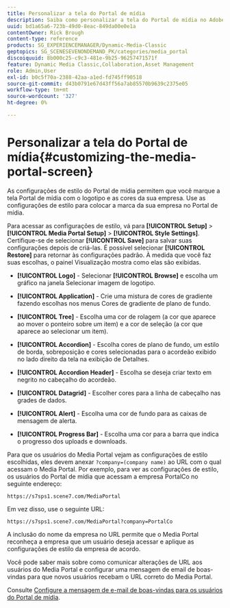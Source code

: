 ```yaml
---
title: Personalizar a tela do Portal de mídia
description: Saiba como personalizar a tela do Portal de mídia no Adobe Dynamic Media Classic.
uuid: bd1a65a6-723b-49d0-8eac-849da00e0e1a
contentOwner: Rick Brough
content-type: reference
products: SG_EXPERIENCEMANAGER/Dynamic-Media-Classic
geptopics: SG_SCENESEVENONDEMAND_PK/categories/media_portal
discoiquuid: 8b000c25-c9c3-481e-9b25-96257471571f
feature: Dynamic Media Classic,Collaboration,Asset Management
role: Admin,User
exl-id: b0c5f70a-2388-42aa-a1ed-fd745ff90518
source-git-commit: d43b0791e67d43ff56a7ab85570b9639c2375e05
workflow-type: tm+mt
source-wordcount: '327'
ht-degree: 0%

---
```


# Personalizar a tela do Portal de mídia{#customizing-the-media-portal-screen}

As configurações de estilo do Portal de mídia permitem que você marque a tela Portal de mídia com o logotipo e as cores da sua empresa. Use as configurações de estilo para colocar a marca da sua empresa no Portal de mídia.

Para acessar as configurações de estilo, vá para **[!UICONTROL Setup]** > **[!UICONTROL Media Portal Setup]** > **[!UICONTROL Style Settings]**. Certifique-se de selecionar **[!UICONTROL Save]** para salvar suas configurações depois de criá-las. É possível selecionar **[!UICONTROL Restore]** para retornar às configurações padrão. À medida que você faz suas escolhas, o painel Visualização mostra como elas são exibidas.

* **[!UICONTROL Logo]** - Selecionar **[!UICONTROL Browse]** e escolha um gráfico na janela Selecionar imagem de logotipo.

* **[!UICONTROL Application]** - Crie uma mistura de cores de gradiente fazendo escolhas nos menus Cores de gradiente de plano de fundo.

* **[!UICONTROL Tree]** - Escolha uma cor de rolagem (a cor que aparece ao mover o ponteiro sobre um item) e a cor de seleção (a cor que aparece ao selecionar um item).

* **[!UICONTROL Accordion]** - Escolha cores de plano de fundo, um estilo de borda, sobreposição e cores selecionadas para o acordeão exibido no lado direito da tela na exibição de Detalhes.

* **[!UICONTROL Accordion Header]** - Escolha se deseja criar texto em negrito no cabeçalho do acordeão.

* **[!UICONTROL Datagrid]** - Escolher cores para a linha de cabeçalho nas grades de dados.

* **[!UICONTROL Alert]** - Escolha uma cor de fundo para as caixas de mensagem de alerta.

* **[!UICONTROL Progress Bar]** - Escolha uma cor para a barra que indica o progresso dos uploads e downloads.

Para que os usuários do Media Portal vejam as configurações de estilo escolhidas, eles devem anexar `?company=(company name)` ao URL com o qual acessam o Media Portal. Por exemplo, para ver as configurações de estilo, os usuários do Portal de mídia que acessam a empresa PortalCo no seguinte endereço:

`https://s7sps1.scene7.com/MediaPortal`

Em vez disso, use o seguinte URL:

`https://s7sps1.scene7.com/MediaPortal?company=PortalCo`

A inclusão do nome da empresa no URL permite que o Media Portal reconheça a empresa que um usuário deseja acessar e aplique as configurações de estilo da empresa de acordo.

Você pode saber mais sobre como comunicar alterações de URL aos usuários do Media Portal e configurar uma mensagem de email de boas-vindas para que novos usuários recebam o URL correto do Media Portal.

Consulte [Configure a mensagem de e-mail de boas-vindas para os usuários do Portal de mídia](adding-media-portal-users.md#setting_up_the_welcome_e_mail_message_for_media_portal_users).
